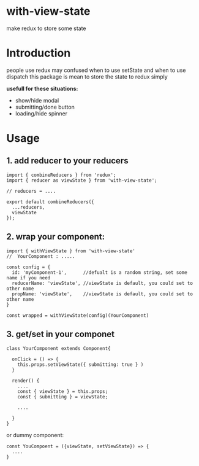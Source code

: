 # with-view-state
make redux to store some state

# Introduction

people use redux may confused when to use setState and when to use dispatch
this package is mean to store the state to redux simply

**usefull for these situations:**

- show/hide modal
- submitting/done button
- loading/hide spinner

# Usage

## 1. add reducer to your reducers


```
import { combineReducers } from 'redux';
import { reducer as viewState } from 'with-view-state';

// reducers = ....

export default combineReducers({
  ...reducers,
  viewState
});

```

## 2. wrap your component:
```
import { withViewState } from 'with-view-state'
//  YourComponent : .....

const config = {
  id: 'myComponent-1',      //defualt is a random string, set some name if you need
  reducerName: 'viewState', //viewState is default, you could set to other name
  propName: 'viewState',    //viewState is default, you could set to other name
}

const wrapped = withViewState(config)(YourComponent)

```

## 3. get/set in your componet 

```
class YourComponent extends Component{
  
  onClick = () => {
    this.props.setViewState({ submitting: true } )
  } 

  render() {
    ....
    const { viewState } = this.props;
    const { submitting } = viewState;
    
    ....
  
  }
}

```

or dummy component: 
```
const YouCompoent = ({viewState, setViewState}) => {
  ....
}

```


